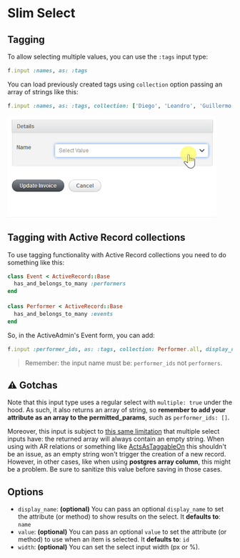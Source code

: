 # Slim Select

## Tagging

To allow selecting multiple values, you can use the `:tags` input type:

```ruby
f.input :names, as: :tags
```

You can load previously created tags using `collection` option passing an array of strings like this:

```ruby
f.input :names, as: :tags, collection: ['Diego', 'Leandro', 'Guillermo']
```

<img src="./images/slim-select-tags.gif" />

## Tagging with Active Record collections

To use tagging functionality with Active Record collections you need to do something like this:

```ruby
class Event < ActiveRecord::Base
  has_and_belongs_to_many :performers
end

class Performer < ActiveRecord::Base
  has_and_belongs_to_many :events
end
```

So, in the ActiveAdmin's Event form, you can add:

```ruby
f.input :performer_ids, as: :tags, collection: Performer.all, display_name: :full_name
```

> Remember: the input name must be: `performer_ids` not `performers`.

## :warning: Gotchas

Note that this input type uses a regular select with `multiple: true` under the hood. As such, it also returns an array of string, so **remember to add your attribute as an array to the permitted_params**, such as `performer_ids: []`.

Moreover, this input is subject to [this same limitation](https://edgeapi.rubyonrails.org/classes/ActionView/Helpers/FormOptionsHelper.html#:~:text=Gotcha-,The%20HTML%20specification,-says%20when%20multiple) that multiple select inputs have: the returned array will always contain an empty string. When using with AR relations or something like [ActsAsTaggableOn](https://github.com/mbleigh/acts-as-taggable-on) this shouldn't be an issue, as an empty string won't trigger the creation of a new record. However, in other cases, like when using **postgres array column**, this might be a problem. Be sure to sanitize this value before saving in those cases.

## Options

* `display_name`: **(optional)** You can pass an optional `display_name` to set the attribute (or method) to show results on the select. It **defaults to**: `name`
* `value`: **(optional)** You can pass an optional `value` to set the attribute (or method) to use when an item is selected. It **defaults to**: `id`
* `width`: **(optional)** You can set the select input width (px or %).
